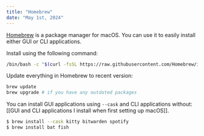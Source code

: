 ```yaml
---
title: "Homebrew"
date: "May 1st, 2024"
---
```


[Homebrew](https://formulae.brew.sh/) is a package manager for macOS. You can use it to easily install either GUI or CLI applications.

Install using the following command:
```bash
/bin/bash -c "$(curl -fsSL https://raw.githubusercontent.com/Homebrew/install/HEAD/install.sh)"
```

Update everything in Homebrew to recent version:
```bash
brew update
brew upgrade # if you have any outdated packages
```

You can install GUI applications using `--cask` and CLI applications without: [[GUI and CLI applications I install when first setting up macOS]].
```sh
$ brew install --cask kitty bitwarden spotify
$ brew install bat fish
```

